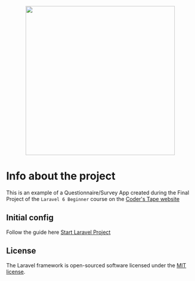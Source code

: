 <p align="center"><a href="https://laravel.com" target="_blank"><img src="https://raw.githubusercontent.com/laravel/art/master/logo-lockup/5%20SVG/2%20CMYK/1%20Full%20Color/laravel-logolockup-cmyk-red.svg" width="400"></a></p>

# Info about the project

This is an example of a Questionnaire/Survey App created during the Final Project of the `Laravel 6 Beginner` course on the [Coder's Tape website](https://coderstape.com/series/11-laravel-6-beginner)

## Initial config

Follow the guide here [Start Laravel Project](https://github.com/falconandrea/start-laravel-project/blob/main/README.md)

## License

The Laravel framework is open-sourced software licensed under the [MIT license](https://opensource.org/licenses/MIT).
